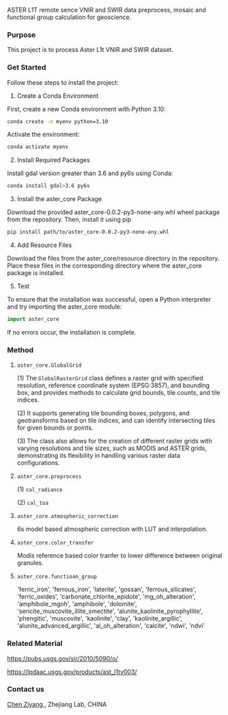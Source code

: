 <!-- TODO --><!-- TODO -->
ASTER L1T remote sence VNIR and SWIR data preprocess, mosaic and functional group calculation for geoscience.
### **Purpose**

This project is to process Aster L1t VNIR and SWIR dataset.

### **Get Started**

Follow these steps to install the project:

1. Create a Conda Environment

First, create a new Conda environment with Python 3.10:

```bash
conda create -n myenv python=3.10
```

Activate the environment:

```bash
conda activate myenv
```

2. Install Required Packages

Install gdal version greater than 3.6 and py6s using Conda:
   
```bash
conda install gdal>3.6 py6s
```

3. Install the aster_core Package

Download the provided aster_core-0.0.2-py3-none-any.whl wheel package from the repository. Then, install it using pip

```bash
pip install path/to/aster_core-0.0.2-py3-none-any.whl
```

4. Add Resource Files

Download the files from the aster_core/resource directory in the repository. Place these files in the corresponding directory where the aster_core package is installed.

5. Test

To ensure that the installation was successful, open a Python interpreter and try importing the aster_core module:

```python
import aster_core
```

If no errors occur, the installation is complete.

### **Method**
1. `aster_core.GlobalGrid`
    
    (1) The `GlobalRasterGrid` class defines a raster grid with specified resolution, reference coordinate system (EPSG:3857), and bounding box, and provides methods to calculate grid bounds, tile counts, and tile indices.
    
    (2) It supports generating tile bounding boxes, polygons, and geotransforms based on tile indices, and can identify intersecting tiles for given bounds or points.
    
    (3) The class also allows for the creation of different raster grids with varying resolutions and tile sizes, such as MODIS and ASTER grids, demonstrating its flexibility in handling various raster data configurations.

2. `aster_core.preprocess`
    
    (1) `cal_radiance`

    (2) `cal_toa`

3. `aster_core.atmospheric_correction`

    6s model based atmospheric correction with LUT and interpolation.

4. `aster_core.color_transfer`

    Modis reference based color tranfer to lower difference between original granules.

5. `aster_core.functioan_group`

    'ferric_iron', 'ferrous_iron', 'laterite', 'gossan', 'ferrous_silicates', 'ferric_oxides',
    'carbonate_chlorite_epidote', 'mg_oh_alteration', 'amphibole_mgoh', 'amphibole', 'dolomite', 
    'sericite_muscovite_illite_smectite', 'alunite_kaolinite_pyrophyllite', 
    'phengitic', 'muscovite', 'kaolinite', 'clay', 'kaolinite_argillic', 'alunite_advanced_argillic', 
    'al_oh_alteration', 'calcite', 'ndwi', 'ndvi'

### **Related Material**
https://pubs.usgs.gov/sir/2010/5090/o/

https://lpdaac.usgs.gov/products/ast_l1tv003/

### **Contact us**
[Chen Ziyang ](chenzy@zhejianglab.org), Zhejiang Lab, CHINA




